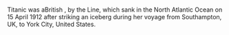 #
 Titanic was aBritish ,  by the Line, which sank in the North Atlantic Ocean on 15 April 1912 after striking an iceberg during her  voyage from Southampton, UK, to  York City, United States. 
